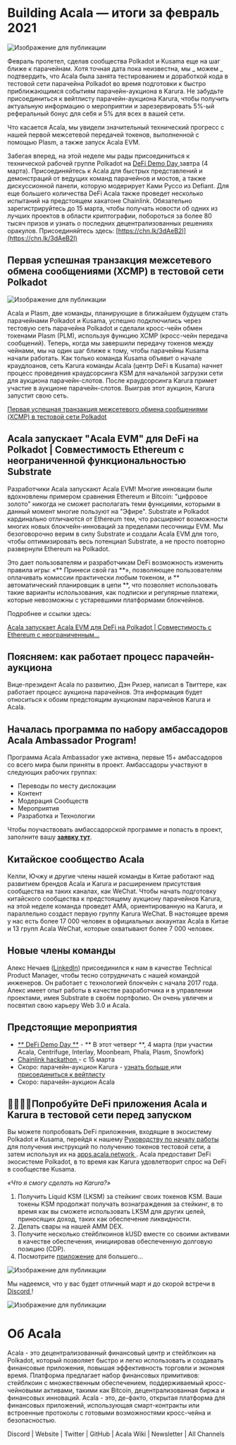 # **Building Acala — итоги за февраль 2021**

![Изображение для публикации](https://miro.medium.com/max/1600/1*oersbZPWGajTLHLnEkGbeQ.png)

Февраль пролетел, сделав сообщества Polkadot и Kusama еще на шаг ближе к парачейнам. Хотя точная дата пока неизвестна, мы _ можем _ подтвердить, что Acala была занята тестированием и доработкой кода в тестовой сети парачейна Polkadot во время подготовки к быстро приближающимся событиям парачейн-аукциона в Karura. Не забудьте присоединиться к вейтлисту парачейн-аукциона Karura, чтобы получить актуальную информацию о мероприятии и зарезервировать 5%-ый реферальный бонус для себя и 5% для всех в вашей сети.

Что касается Acala, мы увидели значительный технический прогресс с нашей первой межсетевой передачей токенов, выполненной с помощью Plasm, а также запуск Acala EVM.

Забегая вперед, на этой неделе мы рады присоединиться к технической рабочей группе Polkadot на [ DeFi Demo Day ](https://www.crowdcast.io/e/defidemoday) завтра (4 марта). Присоединяйтесь к Acala для быстрых представлений и демонстраций от ведущих команд парачейнов и мостов, а также дискуссионной панели, которую модерирует Ками Руссо из Defiant. Для еще большего количества DeFi Acala также проведет несколько испытаний на предстоящем хакатоне Chainlink. Обязательно зарегистрируйтесь до 15 марта, чтобы получать новости об одних из лучших проектов в области криптографии, побороться за более 80 тысяч призов и узнать о последних децентрализованных решениях оракулов. Присоединяйтесь здесь: [https://chn.lk/3dAeB2I](https://chn.lk/3dAeB2I)

## **Первая успешная транзакция межсетевого обмена сообщениями (XCMP) в тестовой сети Polkadot**

![Изображение для публикации](https://miro.medium.com/max/1400/0*j_NV5cE9SEQrMj-X)

Acala и Plasm, две команды, планирующие в ближайшем будущем стать парачейнами Polkadot и Kusama, успешно подключились через тестовую сеть парачейна Polkadot и сделали кросс-чейн обмен токенами Plasm (PLM), используя функцию XCMP (кросс-чейн передача сообщений). Теперь, когда мы завершили передачу токенов между чейнами, мы на один шаг ближе к тому, чтобы парачейны Kusama начали работать. Как только команда Kusama объявит о начале краудлоанов, сеть Karura команды Acala (центр DeFi в Kusama) начнет процесс проведения краудсорсинга KSM для начальной загрузки сети для аукциона парачейн-слотов. После краудсорсинга Karura примет участие в аукционе парачейн-слотов. Выиграв этот аукцион, Karura запустит свою сеть.

[Первая успешная транзакция межсетевого обмена сообщениями (XCMP) в тестовой сети Polkadot](https://medium.com/acalanetwork/the-first-successful-cross-chain-messaging-passing-xcmp-transaction-on-polkadot-testnet-eb36af2ad8c3)

## **Acala запускает "Acala EVM" для DeFi на Polkadot | Совместимость Ethereum с неограниченной функциональностью Substrate**

Разработчики Acala запускают Acala EVM! Многие инновации были вдохновлены примером сравнения Ethereum и Bitcoin: "цифровое золото" никогда не сможет располагать теми функциями, которыми в данный момент многие пользуют на "Эфире". Substrate и Polkadot кардинально отличаются от Ethereum тем, что расширяют возможности многих новых блокчейн-инноваций за пределами песочницы EVM. Мы безоговорочно верим в силу Substrate и создали Acala EVM для того, чтобы оптимизировать весь потенциал Substrate, а не просто повторно развернули Ethereum на Polkadot.

Это дает пользователям и разработчикам DeFi возможность изменить правила игры: «** Принеси свой газ **», позволяющее пользователям оплачивать комиссии практически любым токеном, и ** автоматический планировщик в цепи **, что позволяет использовать такие варианты использования, как подписки и регулярные платежи, которые невозможны с устаревшими платформами блокчейнов.

Подробнее и ссылки здесь:

[Acala запускает Acala EVM для DeFi на Polkadot | Совместимость с Ethereum с неограниченным…](https://medium.com/acalanetwork/acala-launches-the-acala-evm-for-defi-on-polkadot-ethereum-compatibility-with-unlimited-41aa893ca5a4)

## **Поясняем: как работает процесс парачейн-аукциона**

Вице-президент Acala по развитию, Дэн Ризер, написал в Твиттере, как работает процесс аукциона парачейнов. Эта информация будет относиться к обоим предстоящим аукционам парачейнов Karura и Acala.

## **Началась программа по набору амбассадоров Acala Ambassador Program!**

Программа Acala Ambassador уже активна, первые 15+ амбассадоров со всего мира были приняты в проект. Амбассадоры участвуют в следующих рабочих группах:

- Переводы по месту дислокации
- Контент
- Модерация Сообществ
- Мероприятия
- Разработка и Технологии

Чтобы поучаствовать амбассадорской программе и попасть в проект, заполните вашу [**заявку тут**](https://acala.hubspotpagebuilder.com/acala-ambassador-program).

## **Китайское сообщество Acala**

Келли, Ючжу и другие члены нашей команды в Китае работают над развитием брендов Acala и Karura и расширением присутствия сообщества на таких каналах, как WeChat. Чтобы начать подготовку китайского сообщества к предстоящему аукциону парачейнов Karura, на этой неделе команда проведет AMA, ориентированную на Karura, и параллельно создаст первую группу Karura WeChat. В настоящее время у нас есть более 17 000 человек в официальных аккаунтах Acala в Китае и 13 групп Acala WeChat, которые охватывают более 7 000 человек.

## Новые члены команды

Алекс Нечаев ([LinkedIn](https://www.linkedin.com/in/alnech19/)) присоединился к нам в качестве Technical Product Manager, чтобы тесно сотрудничать с нашей командой инженеров. Он работает с технологией блокчейн с начала 2017 года. Алекс имеет опыт работы в качестве разработчика и в управлении проектами, имея Substrate в своём портфолио. Он очень увлечен и посвятил свою карьеру Web 3.0 и Acala.

## **Предстоящие мероприятия**

- [** DeFi Demo Day **](https://www.crowdcast.io/e/defidemoday) - ** В этот четверг **, 4 марта (при участии Acala, Centrifuge, Interlay, Moonbeam, Phala, Plasm, Snowfork)
- [ Chainlink hackathon ](https://chainlink-2021.devpost.com/) - с 15 марта
- Скоро: парачейн-аукцион Karura - [ узнать больше ](https://medium.com/acalanetwork/karuras-approach-to-the-upcoming-parachain-lease-offering-plo-on-kusama-12fbf09ee463) или [ присоединиться к вейтлисту](https://forms.gle/1YShteaxrenxeauX8)
- Скоро: парачейн-аукцион Acala

## **👩‍💻👨‍💻Попробуйте DeFi приложения Acala и Karura в тестовой сети перед запуском**

Вы можете попробовать DeFi приложения, входящие в экосистему Polkadot и Kusama, перейдя к нашему [ Руководству по началу работы ](https://wiki.acala.network/learn/get-started) для получения инструкций по получению токенов тестовой сети, а затем используя их на [ apps.acala.network ](http://apps.acala.network). Acala предоставит DeFi экосистеме Polkadot, в то время как Karura удовлетворит спрос на DeFi в сообществе Kusama.

_«Что я смогу сделать на Karura?»_

1.  Получить Liquid KSM (LKSM) за стейкинг своих токенов KSM. Ваши токены KSM продолжат получать вознаграждения за стейкинг, в то время как вы сможете использовать LKSM для других целей, приносящих доход, таких как обеспечение ликвидности.
2.  Делать свары на нашей AMM DEX.
3.  Получите несколько стейблкоинов kUSD вместе со своими активами в качестве обеспечения, инициировав обеспеченную долговую позицию (CDP).
4.  Посмотрите [приложение](http://apps.acala.network) для большего…

![Изображение для публикации](https://miro.medium.com/max/3200/0*Zu0B8f4XoS5HVM-K)

Мы надеемся, что у вас будет отличный март и до скорой встречи в [ Discord ](https://discord.gg/vdbFVCH)!

![Изображение для публикации](https://miro.medium.com/max/2402/0*UgMpUJZXP3gBZubo.png)

# Об Acala

Acala - это децентрализованный финансовый центр и стейблкоин на Polkadot, который позволяет быстро и легко использовать и создавать финансовые приложения, повышая эффективность торговли и экономя время. Платформа предлагает набор финансовых примитивов: стейблкоин с множественным обеспечением, поддерживаемый кросс-чейновыми активами, такими как Bitcoin, децентрализованная биржа и финансовых инноваций. Acala - это, де-факто, открытая платформа для финансовых приложений, использующая смарт-контракты или встроенные протоколы с готовыми возможностями кросс-чейна и безопасностью.

Discord | Website | Twitter | GitHub | Acala Wiki | Newsletter | All Channels

